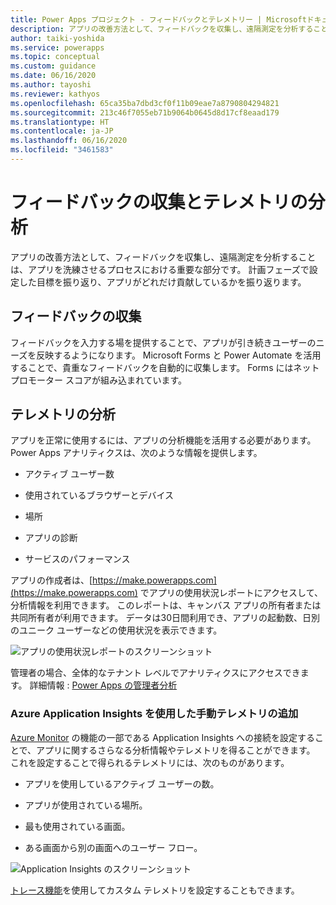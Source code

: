 ```yaml
---
title: Power Apps プロジェクト - フィードバックとテレメトリー | Microsoftドキュメント
description: アプリの改善方法として、フィードバックを収集し、遠隔測定を分析することは、アプリを洗練させるプロセスにおける重要な部分です。
author: taiki-yoshida
ms.service: powerapps
ms.topic: conceptual
ms.custom: guidance
ms.date: 06/16/2020
ms.author: tayoshi
ms.reviewer: kathyos
ms.openlocfilehash: 65ca35ba7dbd3cf0f11b09eae7a8790804294821
ms.sourcegitcommit: 213c46f7055eb71b9064b0645d8d17cf8eaad179
ms.translationtype: HT
ms.contentlocale: ja-JP
ms.lasthandoff: 06/16/2020
ms.locfileid: "3461583"
---
```

# <a name="collecting-feedback-and-analyzing-telemetry"></a>フィードバックの収集とテレメトリの分析

アプリの改善方法として、フィードバックを収集し、遠隔測定を分析することは、アプリを洗練させるプロセスにおける重要な部分です。 計画フェーズで設定した目標を振り返り、アプリがどれだけ貢献しているかを振り返ります。

## <a name="collecting-feedback"></a>フィードバックの収集

フィードバックを入力する場を提供することで、アプリが引き続きユーザーのニーズを反映するようになります。 Microsoft Forms と Power Automate を活用することで、貴重なフィードバックを自動的に収集します。 Forms にはネット プロモーター スコアが組み込まれています。

## <a name="analyzing-telemetry"></a>テレメトリの分析

アプリを正常に使用するには、アプリの分析機能を活用する必要があります。 Power Apps アナリティクスは、次のような情報を提供します。

- アクティブ ユーザー数

- 使用されているブラウザーとデバイス

- 場所

- アプリの診断

- サービスのパフォーマンス

アプリの作成者は、[https://make.powerapps.com](https://make.powerapps.com) でアプリの使用状況レポートにアクセスして、分析情報を利用できます。 このレポートは、キャンバス アプリの所有者または共同所有者が利用できます。 データは30日間利用でき、アプリの起動数、日別のユニーク ユーザーなどの使用状況を表示できます。

![アプリの使用状況レポートのスクリーンショット](media/telemetry.png "アプリの使用状況レポートのスクリーンショット")

管理者の場合、全体的なテナント レベルでアナリティクスにアクセスできます。
詳細情報 : [Power Apps の管理者分析](https://docs.microsoft.com/power-platform/admin/analytics-powerapps)

### <a name="adding-manual-telemetry-using-azure-application-insights"></a>Azure Application Insights を使用した手動テレメトリの追加

[Azure Monitor](https://docs.microsoft.com/azure/azure-monitor/overview) の機能の一部である Application Insights への接続を設定することで、アプリに関するさらなる分析情報やテレメトリを得ることができます。
これを設定することで得られるテレメトリには、次のものがあります。

- アプリを使用しているアクティブ ユーザーの数。

- アプリが使用されている場所。

- 最も使用されている画面。

- ある画面から別の画面へのユーザー フロー。

![Application Insights のスクリーンショット](media/app-insights.png "Application Insights のスクリーンショット")

[トレース機能](../../maker/canvas-apps/functions/function-trace.md)を使用してカスタム テレメトリを設定することもできます。
